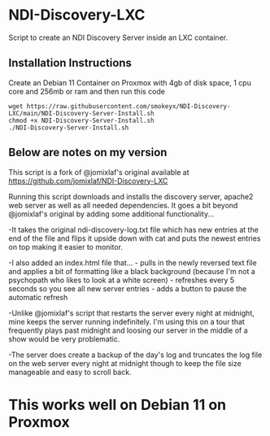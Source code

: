 # NDI-Discovery-LXC

Script to create an NDI Discovery Server inside an LXC container.

## Installation Instructions
Create an Debian 11 Container on Proxmox with 4gb of disk space, 1 cpu core and 256mb or ram and then run this code
```
wget https://raw.githubusercontent.com/smokeyx/NDI-Discovery-LXC/main/NDI-Discovery-Server-Install.sh
chmod +x NDI-Discovery-Server-Install.sh
./NDI-Discovery-Server-Install.sh
```

## Below are notes on my version

This script is a fork of @jomixlaf's original available at https://github.com/jomixlaf/NDI-Discovery-LXC 

Running this script downloads and installs the discovery server, apache2 web server as well as all needed dependencies.  It goes a bit beyond @jomixlaf's original by adding some additional functionality...

-It takes the original ndi-discovery-log.txt file which has new entries at the end of the file and flips it upside down with cat and puts the newest entries on top making it easier to monitor.

-I also added an index.html file that...
	- pulls in the newly reversed text file and applies a bit of formatting like a black background (because I'm not a psychopath who likes to look at a white screen) 
	- refreshes every 5 seconds so you see all new server entries
	- adds a button to pause the automatic refresh

-Unlike @jomixlaf's script that restarts the server every night at midnight, mine keeps the server running indefinitely. I'm using this on a tour that frequently plays past midnight and loosing our server in the middle of a show would be very problematic.

-The server does create a backup of the day's log and truncates the log file on the web server every night at midnight though to keep the file size manageable and easy to scroll back.

# This works well on Debian 11 on Proxmox 


